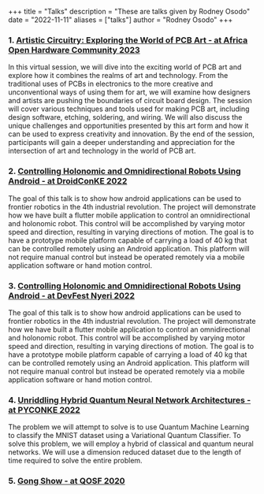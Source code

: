 +++
title = "Talks"
description = "These are talks given by Rodney Osodo"
date = "2022-11-11"
aliases = ["talks"]
author = "Rodney Osodo"
+++

### 1. [Artistic Circuitry: Exploring the World of PCB Art - at Africa Open Hardware Community 2023](AfricaOpenHardwareCommunity2023.pdf)

 In this virtual session, we will dive into the exciting world of PCB art and explore how it combines the realms of art and technology. From the traditional uses of PCBs in electronics to the more creative and unconventional ways of using them for art, we will examine how designers and artists are pushing the boundaries of circuit board design. The session will cover various techniques and tools used for making PCB art, including design software, etching, soldering, and wiring. We will also discuss the unique challenges and opportunities presented by this art form and how it can be used to express creativity and innovation. By the end of the session, participants will gain a deeper understanding and appreciation for the intersection of art and technology in the world of PCB art.

### 2. [Controlling Holonomic and Omnidirectional Robots Using Android - at DroidConKE 2022](droidconKE22.pdf)

The goal of this talk is to show how android applications can be used to frontier robotics in the 4th industrial revolution. The project will demonstrate how we have built a flutter mobile application to control an omnidirectional and holonomic robot. This control will be accomplished by varying motor speed and direction, resulting in varying directions of motion. The goal is to have a prototype mobile platform capable of carrying a load of 40 kg that can be controlled remotely using an Android application. This platform will not require manual control but instead be operated remotely via a mobile application software or hand motion control.

### 3. [Controlling Holonomic and Omnidirectional Robots Using Android - at DevFest Nyeri 2022](DevFestNyeri2022.pdf)

The goal of this talk is to show how android applications can be used to frontier robotics in the 4th industrial revolution. The project will demonstrate how we have built a flutter mobile application to control an omnidirectional and holonomic robot. This control will be accomplished by varying motor speed and direction, resulting in varying directions of motion. The goal is to have a prototype mobile platform capable of carrying a load of 40 kg that can be controlled remotely using an Android application. This platform will not require manual control but instead be operated remotely via a mobile application software or hand motion control.

### 4. [Unriddling Hybrid Quantum Neural Network Architectures - at PYCONKE 2022](PYCONKE2022.pdf)

The problem we will attempt to solve is to use Quantum Machine Learning to classify the MNIST dataset using a Variational Quantum Classifier. To solve this problem, we will employ a hybrid of classical and quantum neural networks. We will use a dimension reduced dataset due to the length of time required to solve the entire problem.

### 5. [Gong Show - at QOSF 2020](GONGSHOWATQOSF.pdf)
